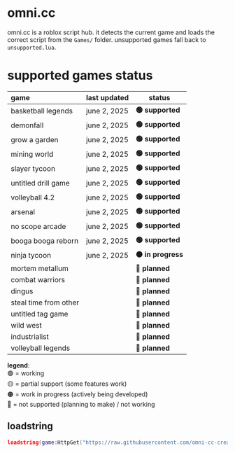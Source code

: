 # omni.cc
omni.cc is a roblox script hub. it detects the current game and loads the correct script from the `Games/` folder. unsupported games fall back to `unsupported.lua`.


# **supported games status**
| game                 | last updated | status             |
|:---------------------|:-------------|------------------|
| basketball legends   | june 2, 2025 | **🟢 supported**   |
| demonfall            | june 2, 2025 | **🟢 supported**   |
| grow a garden        | june 2, 2025 | **🟢 supported**   |
| mining world         | june 2, 2025 | **🟢 supported**   |
| slayer tycoon        | june 2, 2025 | **🟢 supported**   |
| untitled drill game  | june 2, 2025 | **🟢 supported**   |
| volleyball 4.2       | june 2, 2025 | **🟢 supported**   |
| arsenal              | june 2, 2025 | **🟢 supported**   |
| no scope arcade      | june 2, 2025 | **🟢 supported**   |
| booga booga reborn   | june 2, 2025 | **🟢 supported**   |
| ninja tycoon         | june 2, 2025 | **🟠 in progress** |
| mortem metallum      |              | **🔴 planned**     |
| combat warriors      |              | **🔴 planned**     |
| dingus               |              | **🔴 planned**     |
| steal time from other|              | **🔴 planned**     |
| untitled tag game    |              | **🔴 planned**     |
| wild west            |              | **🔴 planned**     |
| industrialist        |              | **🔴 planned**     |
| volleyball legends   |              | **🔴 planned**     |





**legend**:  
🟢 = working  
🟡 = partial support (some features work)  
🟠 = work in progress (actively being developed)  
🔴 = not supported (planning to make) / not working



## loadstring
```lua
loadstring(game:HttpGet("https://raw.githubusercontent.com/omni-cc-create/omni.cc/main/loader.lua"))()
```

